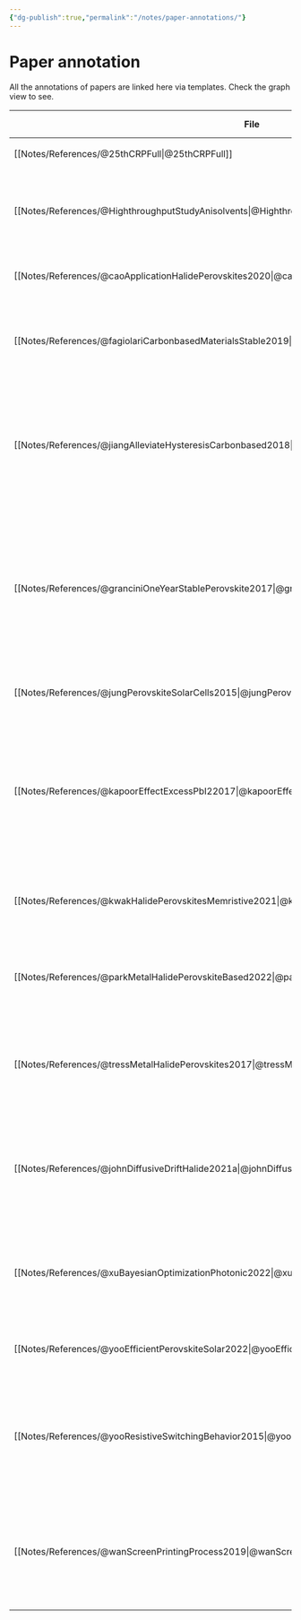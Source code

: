 ```yaml
---
{"dg-publish":true,"permalink":"/notes/paper-annotations/"}
---
```



# Paper annotation
All the annotations of papers are linked here via templates.
Check the graph view to see.

| File                                                                                                       | Date Created       | Title                                                                                                                                                                | Authors                                                                                                                                                       | Year                 | Note Status | Tags             |
| ---------------------------------------------------------------------------------------------------------- | ------------------ | -------------------------------------------------------------------------------------------------------------------------------------------------------------------- | ------------------------------------------------------------------------------------------------------------------------------------------------------------- | -------------------- | ----------- | ---------------- |
| [[Notes/References/@25thCRPFull\|@25thCRPFull]]                                                         | August 17, 2022    | 25th CRP Full Proposal-v2.Pdf                                                                                                                                        | <ul><li>\-</li></ul>                                                                                                                                          | 2020                 | unprocessed | research, paper  |
| [[Notes/References/@HighthroughputStudyAnisolvents\|@HighthroughputStudyAnisolvents]]                   | September 05, 2022 | Highthroughput study of anisolvents on the stability of MHPs through robotics and ML Approaches                                                                      | Kate Higgins et al                                                                                                                                            | <ul><li>\-</li></ul> | unprocessed | research, paper  |
| [[Notes/References/@caoApplicationHalidePerovskites2020\|@caoApplicationHalidePerovskites2020]]         | September 05, 2022 | The application of halide perovskites in memristors                                                                                                                  | Gang Cao et al.                                                                                                                                               | 2020                 | unprocessed | research, paper  |
| [[Notes/References/@fagiolariCarbonbasedMaterialsStable2019\|@fagiolariCarbonbasedMaterialsStable2019]] | \-                 | Carbon-based materials for stable, cheaper and large-scale processable perovskite solar cells                                                                        | Lucia Fagiolari, Federico Bella                                                                                                                               | 2019                 | unprocessed | research, paper, |
| [[Notes/References/@jiangAlleviateHysteresisCarbonbased2018\|@jiangAlleviateHysteresisCarbonbased2018]] | \-                 | Alleviate the <i>J</i> – <i>V</i> hysteresis of carbon-based perovskite solar cells <i>via</i> introducing additional methylammonium chloride into MAPbI ₃ precursor | Huirong Jiang, Xingyu Liu, Nianyao Chai, Fuzhi Huang, Yong Peng, Jie Zhong, Qi Zhang, Zhiliang Ku, Yi-bing Cheng                                              | 2018                 | unprocessed | research, paper, |
| [[Notes/References/@granciniOneYearStablePerovskite2017\|@granciniOneYearStablePerovskite2017]]         | \-                 | One-Year stable perovskite solar cells by 2D/3D interface engineering                                                                                                | G. Grancini, C. Roldán-Carmona, I. Zimmermann, E. Mosconi, X. Lee, D. Martineau, S. Narbey, F. Oswald, F. De Angelis, M. Graetzel, Mohammad Khaja Nazeeruddin | 2017                 | unprocessed | research, paper, |
| [[Notes/References/@jungPerovskiteSolarCells2015\|@jungPerovskiteSolarCells2015]]                       | August 18, 2022    | Perovskite Solar Cells From Materials to Devices                                                                                                                     | Hyun Suk Jung et al                                                                                                                                           | 2015                 | unprocessed | research, paper  |
| [[Notes/References/@kapoorEffectExcessPbI22017\|@kapoorEffectExcessPbI22017]]                           | \-                 | Effect of Excess PbI2 in Fully Printable Carbon-based Perovskite Solar Cells                                                                                         | Vishakha Kapoor, Amna Bashir, Lew J. Haur, Annalisa Bruno, Sudhanshu Shukla, Anish Priyadarshi, Nripan Mathews, Subodh Mhaisalkar                             | 2017                 | unprocessed | research, paper, |
| [[Notes/References/@kwakHalidePerovskitesMemristive2021\|@kwakHalidePerovskitesMemristive2021]]         | September 26, 2022 | Halide Perovskites for Memristive Data Storage and Artificial Synapses                                                                                               | Kyung Ju Kwak et al                                                                                                                                           | 2021                 | unprocessed | research, paper  |
| [[Notes/References/@parkMetalHalidePerovskiteBased2022\|@parkMetalHalidePerovskiteBased2022]]           | August 17, 2022    | Metal Halide Perovskite-Based Memristors for Emerging Memory Applications                                                                                            | Youngjun Park et al                                                                                                                                           | 2022                 | unprocessed | research, paper  |
| [[Notes/References/@tressMetalHalidePerovskites2017\|@tressMetalHalidePerovskites2017]]                 | September 28, 2022 | Metal Halide Perovskites as Mixed Electronic–Ionic Conductors Challenges and Opportunities From Hysteresis to Memristivity                                           | Wolfgang Tress                                                                                                                                                | 2017                 | unprocessed | research, paper  |
| [[Notes/References/@johnDiffusiveDriftHalide2021a\|@johnDiffusiveDriftHalide2021a]]                     | September 23, 2022 | Diffusive and Drift Halide Perovskite Memristive Barristors as Nociceptive and Synaptic Emulators for Neuromorphic Computing                                         | Rohit Abraham John, Natalia Yantara,et al.                                                                                                                    | 2021                 | unprocessed | research, paper  |
| [[Notes/References/@xuBayesianOptimizationPhotonic2022\|@xuBayesianOptimizationPhotonic2022]]           | \-                 | Bayesian Optimization of Photonic Curing Process for Flexible Perovskite Photovoltaic Devices                                                                        | Weijie Xu, Zhe Liu, Robert T. Piper, Julia W.P. Hsu                                                                                                           | 2022                 | unprocessed | research, paper, |
| [[Notes/References/@yooEfficientPerovskiteSolar2022\|@yooEfficientPerovskiteSolar2022]]                 | August 17, 2022    | Toward Efficient Perovskite Solar Cells Progress, Strategies, and Perspectives                                                                                       | Jason J. Yoo et al                                                                                                                                            | 2022                 | unprocessed | research, paper  |
| [[Notes/References/@yooResistiveSwitchingBehavior2015\|@yooResistiveSwitchingBehavior2015]]             | \-                 | Resistive Switching Behavior in Organic–Inorganic Hybrid CH3NH3PbI3-xClx Perovskite for Resistive Random Access Memory Devices                                       | Eun Ji Yoo, Miaoqiang Lyu, Jung-Ho Yun, Chi Jung Kang, Young Jin Choi, Lianzhou Wang                                                                          | 2015                 | unprocessed | research, paper, |
| [[Notes/References/@wanScreenPrintingProcess2019\|@wanScreenPrintingProcess2019]]                       | \-                 | Screen printing process control for coating high throughput titanium dioxide films toward printable mesoscopic perovskite solar cells                                | Zhining Wan, Mi Xu, Zhengyang Fu, Da Li, Anyi Mei, Yue Hu, Yaoguang Rong, Hongwei Han                                                                         | 2019                 | unprocessed | research, paper, |




